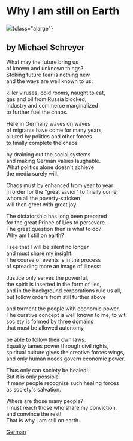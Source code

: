 # Why I am still on Earth

![](michael-poem-img.jpg){class="alarge"}

## by Michael Schreyer

What may the future bring us\
of known and unknown things?\
Stoking future fear is nothing new\
and the ways are well known to us:

killer viruses, cold rooms, naught to eat,\
gas and oil from Russia blocked,\
industry and commerce marginalized\
to further fuel the chaos.

Here in Germany waves on waves\
of migrants have come for many years,\
allured by politics and other forces\
to finally complete the chaos

by draining out the social systems\
and making German values laughable.\
What politics alone doesn\'t achieve\
the media surely will.

Chaos must by enhanced from year to year\
in order for the "great savior" to finally come,\
whom all the poverty-stricken\
will then greet with great joy.

The dictatorship has long been prepared\
for the great Prince of Lies to persevere.\
The great question then is what to do?\
Why am I still on earth?

I see that I will be silent no longer\
and must share my insight.\
The course of events is in the process\
of spreading more an image of illness:

Justice only serves the powerful,\
the spirit is inserted in the form of lies,\
and in the background corporations rule us all,\
but follow orders from still further above

and torment the people with economic power.\
The curative concept is well known to me, to wit:\
society is formed by three domains\
that must be allowed autonomy,

be able to follow their own laws:\
Equality tames power through civil rights,\
spiritual culture gives the creative forces wings,\
and only human needs govern economic power.

Thus only can society be healed!\
But it is only possible\
if many people recognize such healing forces\
as society\'s salvation.

Where are those many people?\
I must reach those who share my conviction,\
and convince the rest!\
That is why I am still on earth.

[German](michael-gedanken.html)
